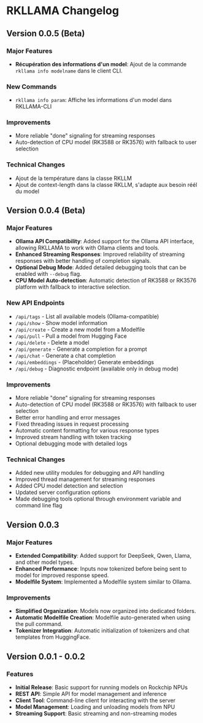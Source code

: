 # RKLLAMA Changelog


## Version 0.0.5 (Beta)

### Major Features
- **Récupération des informations d'un model**: Ajout de la commande `rkllama info modelname` dans le client CLI.

### New Commands
- `rkllama info param`: Affiche les informations d'un model dans RKLLAMA-CLI

### Improvements
- More reliable "done" signaling for streaming responses
- Auto-detection of CPU model (RK3588 or RK3576) with fallback to user selection

### Technical Changes
- Ajout de la température dans la classe RKLLM
- Ajout de context-length dans la classe RKLLM, s'adapte aux besoin réél du model


## Version 0.0.4 (Beta)

### Major Features
- **Ollama API Compatibility**: Added support for the Ollama API interface, allowing RKLLAMA to work with Ollama clients and tools.
- **Enhanced Streaming Responses**: Improved reliability of streaming responses with better handling of completion signals.
- **Optional Debug Mode**: Added detailed debugging tools that can be enabled with `--debug` flag.
- **CPU Model Auto-detection**: Automatic detection of RK3588 or RK3576 platform with fallback to interactive selection.

### New API Endpoints
- `/api/tags` - List all available models (Ollama-compatible)
- `/api/show` - Show model information
- `/api/create` - Create a new model from a Modelfile
- `/api/pull` - Pull a model from Hugging Face
- `/api/delete` - Delete a model
- `/api/generate` - Generate a completion for a prompt
- `/api/chat` - Generate a chat completion
- `/api/embeddings` - (Placeholder) Generate embeddings
- `/api/debug` - Diagnostic endpoint (available only in debug mode)

### Improvements
- More reliable "done" signaling for streaming responses
- Auto-detection of CPU model (RK3588 or RK3576) with fallback to user selection
- Better error handling and error messages
- Fixed threading issues in request processing
- Automatic content formatting for various response types
- Improved stream handling with token tracking
- Optional debugging mode with detailed logs

### Technical Changes
- Added new utility modules for debugging and API handling
- Improved thread management for streaming responses
- Added CPU model detection and selection
- Updated server configuration options
- Made debugging tools optional through environment variable and command line flag

## Version 0.0.3

### Major Features
- **Extended Compatibility**: Added support for DeepSeek, Qwen, Llama, and other model types.
- **Enhanced Performance**: Inputs now tokenized before being sent to model for improved response speed.
- **Modelfile System**: Implemented a Modelfile system similar to Ollama.

### Improvements
- **Simplified Organization**: Models now organized into dedicated folders.
- **Automatic Modelfile Creation**: Modelfile auto-generated when using the pull command.
- **Tokenizer Integration**: Automatic initialization of tokenizers and chat templates from HuggingFace.

## Version 0.0.1 - 0.0.2

### Features
- **Initial Release**: Basic support for running models on Rockchip NPUs
- **REST API**: Simple API for model management and inference
- **Client Tool**: Command-line client for interacting with the server
- **Model Management**: Loading and unloading models from NPU
- **Streaming Support**: Basic streaming and non-streaming modes
